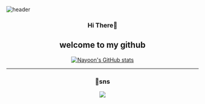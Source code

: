 ![header](https://capsule-render.vercel.app/api?type=waving&color=0:acf1f2,100:f3eedc&height=270&section=header&text=hello%20•ᴥ•%20&fontSize=80&fontAlignY=40&desc=It's%20yoon's%20Github&descSize=25)
<div align = "center">

  
### Hi There👋
## welcome to my github




[![Nayoon's GitHub stats](https://github-readme-stats.vercel.app/api?username=6yoon&theme=solarized-light)](https://github.com/anuraghazra/github-readme-status)

---
### 💬sns
<a href = "https://www.instagram.com/6_6_sixx/"><img src="https://img.shields.io/badge/Instagram-E4405F?style=flat-square&logo=Instagram&logoColor=white"/></a>
</div>

<!--[![Readme Card](https://github-readme-stats.vercel.app/api/pin/?username=6yoon&theme=solarized-light&repo=github-readme-stat)](https://github.com/anuraghazra/github-readme-stats)--!>
